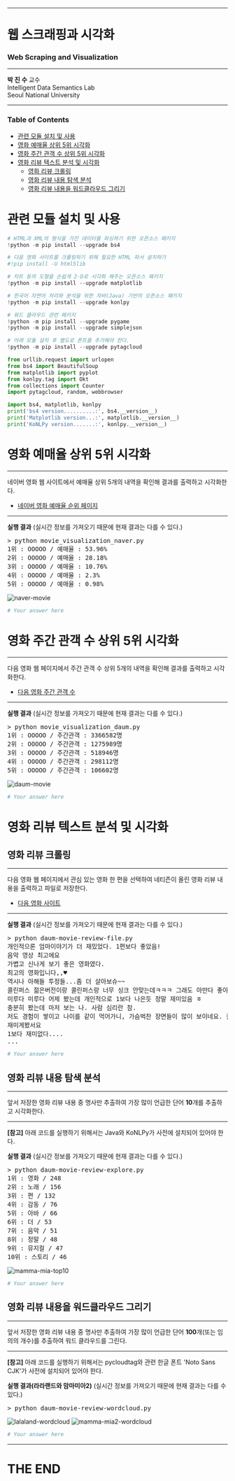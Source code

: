 - - -

# 웹 스크래핑과 시각화

### Web Scraping and Visualization

* * *

**박 진 수** 교수  
Intelligent Data Semantics Lab  
Seoul National University

- - -

<h3>Table of Contents<span class="tocSkip"></span></h3>
<div class="toc"><ul class="toc-item"><li><span><a href="#관련-모듈-설치-및-사용" data-toc-modified-id="관련-모듈-설치-및-사용-1">관련 모듈 설치 및 사용</a></span></li><li><span><a href="#영화-예매율-상위-5위-시각화" data-toc-modified-id="영화-예매율-상위-5위-시각화-2">영화 예매율 상위 5위 시각화</a></span></li><li><span><a href="#영화-주간-관객-수-상위-5위-시각화" data-toc-modified-id="영화-주간-관객-수-상위-5위-시각화-3">영화 주간 관객 수 상위 5위 시각화</a></span></li><li><span><a href="#영화-리뷰-텍스트-분석-및-시각화" data-toc-modified-id="영화-리뷰-텍스트-분석-및-시각화-4">영화 리뷰 텍스트 분석 및 시각화</a></span><ul class="toc-item"><li><span><a href="#영화-리뷰-크롤링" data-toc-modified-id="영화-리뷰-크롤링-4.1">영화 리뷰 크롤링</a></span></li><li><span><a href="#영화-리뷰-내용-탐색-분석" data-toc-modified-id="영화-리뷰-내용-탐색-분석-4.2">영화 리뷰 내용 탐색 분석</a></span></li><li><span><a href="#영화-리뷰-내용을-워드클라우드-그리기" data-toc-modified-id="영화-리뷰-내용을-워드클라우드-그리기-4.3">영화 리뷰 내용을 워드클라우드 그리기</a></span></li></ul></li></ul></div>

# 관련 모듈 설치 및 사용


```python
# HTML과 XML의 형식을 가진 데이터를 파싱하기 위한 오픈소스 패키지
!python -m pip install --upgrade bs4

# 다음 영화 사이트를 크롤링하기 위해 필요한 HTML 파서 설치하기
#!pip install -U html5lib 

# 차트 등의 도형을 손쉽게 2-D로 시각화 해주는 오픈소스 패키지
!python -m pip install --upgrade matplotlib

# 한국어 자연어 처리와 분석을 위한 자바(Java) 기반의 오픈소스 패키지
!python -m pip install --upgrade konlpy

# 워드 클라우드 관련 패키지
!python -m pip install --upgrade pygame 
!python -m pip install --upgrade simplejson 

# 아래 모듈 설치 후 별도로 폰트를 추가해야 한다.
!python -m pip install --upgrade pytagcloud
```


```python
from urllib.request import urlopen
from bs4 import BeautifulSoup
from matplotlib import pyplot
from konlpy.tag import Okt
from collections import Counter
import pytagcloud, random, webbrowser

import bs4, matplotlib, konlpy
print('bs4 version..........:', bs4.__version__)
print('Matplotlib version...:', matplotlib.__version__)
print('KoNLPy version.......:', konlpy.__version__)
```

# 영화 예매율 상위 5위 시각화

- - -

네이버 영화 웹 사이트에서 예매율 상위 5개의 내역을 확인해 결과를 출력하고 시각화한다.

- [네이버 영화 예매율 순위 페이지](http://movie.naver.com/movie/running/current.nhn?order=reserve)

- - -

**실행 결과** (실시간 정보를 가져오기 때문에 현재 결과는 다를 수 있다.)
<pre>> python movie_visualization_naver.py
1위 : OOOOO / 예매율 : 53.96%
2위 : OOOOO / 예매율 : 28.18%
3위 : OOOOO / 예매율 : 10.76%
4위 : OOOOO / 예매율 : 2.3%
5위 : OOOOO / 예매율 : 0.98%
</pre>
![naver-movie](img/naver-movie-ranking.png)


```python
# Your answer here
```

# 영화 주간 관객 수 상위 5위 시각화

- - -

다음 영화 웹 페이지에서 주간 관객 수 상위 5개의 내역을 확인해 결과를 출력하고 시각화한다.

- [다음 영화 주간 관객 수](http://movie.daum.net/boxoffice/weekly)

- - -

**실행 결과** (실시간 정보를 가져오기 때문에 현재 결과는 다를 수 있다.)
<pre>> python movie_visualization_daum.py
1위 : OOOOO / 주간관객 : 3366582명
2위 : OOOOO / 주간관객 : 1275989명
3위 : OOOOO / 주간관객 : 518946명
4위 : OOOOO / 주간관객 : 298112명
5위 : OOOOO / 주간관객 : 106602명
</pre>
![daum-movie](img/daum-movie-ranking.png)


```python
# Your answer here
```

# 영화 리뷰 텍스트 분석 및 시각화

## 영화 리뷰 크롤링

- - -

다음 영화 웹 페이지에서 관심 있는 영화 한 편을 선택하여 네티즌이 올린 영화 리뷰 내용을 출력하고 파일로 저장한다.

- [다음 영화 사이트](http://movie.daum.net/)

- - -

**실행 결과** (실시간 정보를 가져오기 때문에 현재 결과는 다를 수 있다.)
<pre>> python daum-movie-review-file.py
개인적으론 엄마이야기가 더 재밌었다. 1편보다 좋았음!
음악 영상 최고에요
가볍고 신나게 보기 좋은 영화였다.
최고의 영화입니다,,♥
역시나 아해들 투정들...좀 더 살아보슈~~
콜린퍼스 젊은버전이랑 콜린퍼스랑 너무 싱크 안맞는데ㅋㅋㅋ 그래도 아만다 좋아서 8점
미루다 미루다 어제 봤는데 개인적으로 1보다 나은듯 정말 재미있음 ㅎ
충분히 봤는데 마저 보는 나. 사람 심리란 참.
저도 경험이 쌓이고 나이를 같이 먹어가니, 가슴벅찬 장면들이 많이 보이네요. 잘 봤습니다.
재미게봤서요
1보다 재미없다....
...
</pre>


```python
# Your answer here
```

## 영화 리뷰 내용 탐색 분석

- - -

앞서 저장한 영화 리뷰 내용 중 명사만 추출하여 가장 많이 언급한 단어 **10**개를 추출하고 시각화한다.

- - -

**[참고]** 아래 코드를 실행하기 위해서는 Java와 KoNLPy가 사전에 설치되어 있어야 한다.

**실행 결과** (실시간 정보를 가져오기 때문에 현재 결과는 다를 수 있다.)
<pre>> python daum-movie-review-explore.py
1위 : 영화 / 248
2위 : 노래 / 156
3위 : 편 / 132
4위 : 감동 / 76
5위 : 아바 / 66
6위 : 더 / 53
7위 : 음악 / 51
8위 : 정말 / 48
9위 : 뮤지컬 / 47
10위 : 스토리 / 46
</pre>

![mamma-mia-top10](img/daum-movie-mamma-mia-2-top10.png)


```python
# Your answer here
```

##  영화 리뷰 내용을 워드클라우드 그리기

- - -

앞서 저장한 영화 리뷰 내용 중 명사만 추출하여 가장 많이 언급한 단어 **100**개(또는 임의의 개수)를 추출하여 워드 클라우드를 그린다.

- - -

**[참고]** 아래 코드를 실행하기 위해서는 pycloudtag와 관련 한글 폰트 'Noto Sans CJK'가 사전에 설치되어 있어야 한다.

**실행 결과(라라랜드와 맘마미아2)** (실시간 정보를 가져오기 때문에 현재 결과는 다를 수 있다.)
<pre>> python daum-movie-review-wordcloud.py</pre>

![lalaland-wordcloud](img/wordcloud-lalaland.png)
![mamma-mia2-wordcloud](img/wordcloud-mamma-mia2.png)



```python
# Your answer here
```

- - -

# THE END

